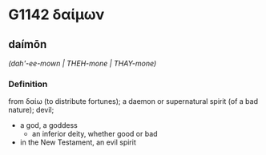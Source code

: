 # G1142 δαίμων

## daímōn

_(dah'-ee-mown | THEH-mone | THAY-mone)_

### Definition

from δαίω (to distribute fortunes); a daemon or supernatural spirit (of a bad nature); devil; 

- a god, a goddess
  - an inferior deity, whether good or bad
- in the New Testament, an evil spirit
